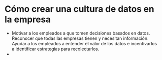 # Cómo crear una cultura de datos en la empresa

 - Motivar a los empleados a que tomen decisiones basados en datos. Reconocer que todas las empresas tienen y necesitan información. Ayudar a los empleados a entender el valor de los datos e incentivarlos a identificar estrategias para recolectarlos.
 - 
<!--stackedit_data:
eyJoaXN0b3J5IjpbMTEyMjMyMTkyMF19
-->